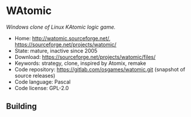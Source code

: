 # WAtomic

_Windows clone of Linux KAtomic logic game._

- Home: http://watomic.sourceforge.net/, https://sourceforge.net/projects/watomic/
- State: mature, inactive since 2005
- Download: https://sourceforge.net/projects/watomic/files/
- Keywords: strategy, clone, inspired by Atomix, remake
- Code repository: https://gitlab.com/osgames/watomic.git (snapshot of source releases)
- Code language: Pascal
- Code license: GPL-2.0

## Building
